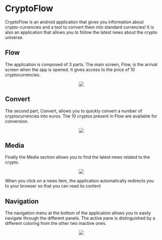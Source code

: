 # CryptoFlow

CryptoFlow is an android application that gives you information about crypto-currencies and a tool to convert them into standard currencies! It is also an application that allows you to follow the latest news about the crypto universe.

## Flow 
The application is composed of 3 parts. The main screen, Flow, is the arrival screen when the app is opened. It gives access to the price of 10 cryptocurrencies.

<p align="center">
  <img  src="https://i.imgur.com/jfRuLUh.png">
</p>


## Convert
The second part, Convert, allows you to quickly convert a number of cryptocurrencies into euros. The 10 cryptos present in Flow are available for conversion.

<p align="center">
  <img  src="https://i.imgur.com/jukstPz.png">
</p>

## Media
Finally the Media section allows you to find the latest news related to the crypto.

<p align="center">
  <img  src="https://i.imgur.com/oFNpW0F.png">
</p>

When you click on a news item, the application automatically redirects you to your browser so that you can read its content

## Navigation
The navigation menu at the bottom of the application allows you to easily navigate through the different panels. The active pane is distinguished by a different coloring from the other two inactive ones.
<p align="center">
  <img  src="https://i.imgur.com/xNQe8BS.png">
</p>
